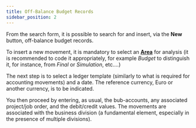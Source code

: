 ```yaml
---
title: Off-Balance Budget Records
sidebar_position: 2
---
```


From the search form, it is possible to search for and insert, via the **New** button, off-balance budget records.

To insert a new movement, it is mandatory to select an [**Area**](/docs/controlling/controlling-parametrization/controlling-specific-settings/area-types-areas) for analysis (it is recommended to code it appropriately, for example *Budget* to distinguish it, for instance, from *Final* or *Simulation*, etc....)

The next step is to select a ledger template (similarly to what is required for accounting movements) and a date. 
The reference currency, Euro or another currency, is to be indicated.

You then proceed by entering, as usual, the bub-accounts, any associated project/job order, and the debit/credit values. 
The movements are associated with the business division (a fundamental element, especially in the presence of multiple divisions).